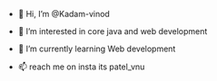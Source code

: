 - 👋 Hi, I’m @Kadam-vinod
- 👀 I’m interested in core java and web development
- 🌱 I’m currently learning Web development 
  
- 📫 reach me on insta its patel_vnu

<!---
Kadam-vinod/Kadam-vinod is a ✨ special ✨ repository because its `README.md` (this file) appears on your GitHub profile.
You can click the Preview link to take a look at your changes.
--->
